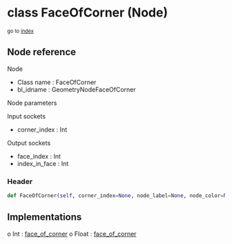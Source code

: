 # class FaceOfCorner (Node)

<sub>go to [index](/docs/index.md)</sub>

## Node reference

Node
 - Class name : FaceOfCorner
 - bl_idname : GeometryNodeFaceOfCorner

Node parameters

Input sockets
 - corner_index : Int

Output sockets
 - face_index : Int
 - index_in_face : Int

### Header

``` python
def FaceOfCorner(self, corner_index=None, node_label=None, node_color=None):
```

## Implementations

o Int : [face_of_corner](/docs/classes/face_of_corner.md) 
o Float : [face_of_corner](/docs/classes/face_of_corner.md) 

